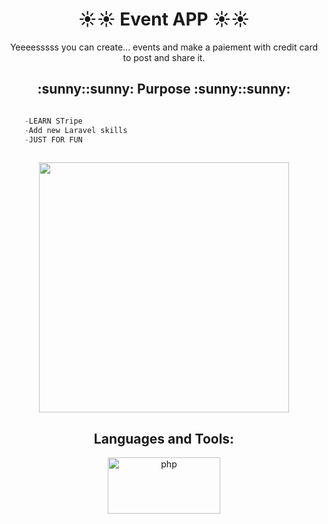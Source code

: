 # <h1 align="center">  :sunny::sunny: Event APP :sunny::sunny: </h1>

<p align="center"> Yeeeesssss you can create... events and make a paiement with credit card to post and share it.</p>
 

<h2 align="center">   :sunny::sunny: Purpose :sunny::sunny:  </h2>

```python

    -LEARN STripe
    -Add new Laravel skills
    -JUST FOR FUN 
    

``` 



<p align="center"><img align="center" src="https://www.cloudways.com/blog/wp-content/uploads/stripe-gateway.jpg" alt="" height="400px" > </p>


<h2 align="center">Languages and Tools:</h2>


  
<p align="center"> <img src="https://miro.medium.com/max/1200/1*9H4FGP7RLSd3Wmgop4Ecsg.jpeg" alt="php" width="180" height="90"/> </p>
 